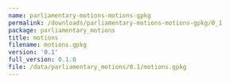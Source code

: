 ```yaml
---
name: parliamentary-motions-motions-gpkg
permalink: /downloads/parliamentary-motions-motions-gpkg/0_1
package: parliamentary_motions
title: motions
filename: motions.gpkg
version: '0.1'
full_version: 0.1.0
file: /data/parliamentary_motions/0.1/motions.gpkg
---
```

